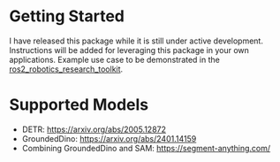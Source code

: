 # Getting Started
I have released this package while it is still under active development. Instructions will be added for leveraging this package in your own applications. Example use case to be demonstrated in the [ros2_robotics_research_toolkit](https://github.com/peterdavidfagan/ros2_robotics_research_toolkit).

# Supported Models
* DETR: https://arxiv.org/abs/2005.12872
* GroundedDino: https://arxiv.org/abs/2401.14159
* Combining GroundedDino and SAM: https://segment-anything.com/
